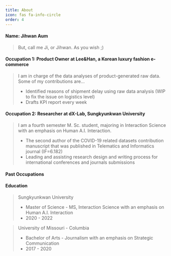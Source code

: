```yaml
---
title: About
icon: fas fa-info-circle
order: 4
---
```


#### Name: Jihwan Aum

> But, call me Ji, or Jihwan. As you wish ;)

#### Occupation 1: Product Owner at Lee&Han, a Korean luxury fashion e-commerce

> I am in charge of the data analyses of product-generated raw data.
> Some of my contributions are...
> - Identified reasons of shipment delay using raw data analysis (WIP to fix the issue on logistics level)
> - Drafts KPI report every week 

#### Occupation 2: Researcher at dX-Lab, Sungkyunkwan University

> I am a fourth semester M. Sc. student, majoring in Interaction Science with an emphasis on Human A.I. Interaction.
> - The second author of the COVID-19 related datasets contribution manuscript that was published in Telematics and Informatics journal (IF=6.182)
> - Leading and assisting research design and writing process for international
conferences and journals submissions

#### Past Occupations


#### Education
> Sungkyunkwan University
> - Master of Science - MS, Interaction Science with an emphasis on Human A.I. Interaction
> - 2020 - 2022

> University of Missouri - Columbia
> - Bachelor of Arts - Journalism with an emphasis on Strategic Communication
> - 2017 - 2020